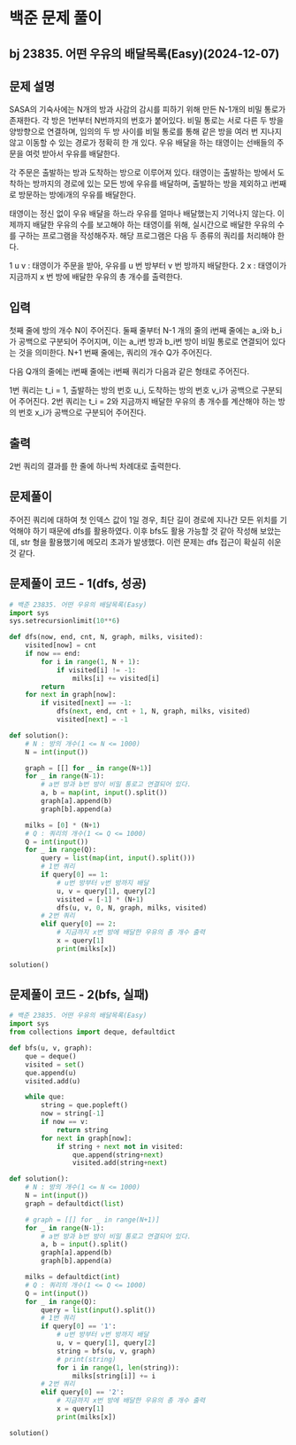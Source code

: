 # 백준 문제 풀이

## bj 23835. 어떤 우유의 배달목록(Easy)(2024-12-07)

## 문제 설명

SASA의 기숙사에는 N개의 방과 사감의 감시를 피하기 위해 만든 N-1개의 비밀 통로가 존재한다. 각 방은 1번부터 N번까지의 번호가 붙어있다. 비밀 통로는 서로 다른 두 방을 양방향으로 연결하며, 임의의 두 방 사이를 비밀 통로를 통해 같은 방을 여러 번 지나지 않고 이동할 수 있는 경로가 정확히 한 개 있다. 우유 배달을 하는 태영이는 선배들의 주문을 여럿 받아서 우유를 배달한다.

각 주문은 출발하는 방과 도착하는 방으로 이루어져 있다. 태영이는 출발하는 방에서 도착하는 방까지의 경로에 있는 모든 방에 우유를 배달하며, 출발하는 방을 제외하고 i번째로 방문하는 방에i개의 우유를 배달한다.

태영이는 정신 없이 우유 배달을 하느라 우유를 얼마나 배달했는지 기억나지 않는다. 이제까지 배달한 우유의 수를 보고해야 하는 태영이를 위해, 실시간으로 배달한 우유의 수를 구하는 프로그램을 작성해주자. 해당 프로그램은 다음 두 종류의 쿼리를 처리해야 한다.

1 u v : 태영이가 주문을 받아, 우유를 u 번 방부터 v 번 방까지 배달한다.
2 x : 태영이가 지금까지 x 번 방에 배달한 우유의 총 개수를 출력한다.

## 입력

첫째 줄에 방의 개수 N이 주어진다.
둘째 줄부터
N-1 개의 줄의 i번째 줄에는 a_i와 b_i가 공백으로 구분되어 주어지며, 이는 a_i번 방과 b_i번 방이 비밀 통로로 연결되어 있다는 것을 의미한다.
N+1 번째 줄에는, 쿼리의 개수 Q가 주어진다.

다음 Q개의 줄에는 i번째 줄에는 i번째 쿼리가 다음과 같은 형태로 주어진다.

1번 쿼리는 t_i = 1, 출발하는 방의 번호 u_i, 도착하는 방의 번호 v_i가 공백으로 구분되어 주어진다.
2번 쿼리는 t_i = 2와 지금까지 배달한 우유의 총 개수를 계산해야 하는 방의 번호 x_i가 공백으로 구분되어 주어진다.

## 출력

2번 쿼리의 결과를 한 줄에 하나씩 차례대로 출력한다.

## 문제풀이

주어진 쿼리에 대하여 첫 인덱스 값이 1일 경우, 최단 길이 경로에 지나간 모든 위치를 기억해야 하기 때문에 dfs를 활용하였다.
이후 bfs도 활용 가능할 것 같아 작성해 보았는데, str 형을 활용했기에 메모리 초과가 발생했다. 이런 문제는 dfs 접근이 확실히 쉬운 것 같다.

## 문제풀이 코드 - 1(dfs, 성공)

```python
# 백준 23835. 어떤 우유의 배달목록(Easy)
import sys
sys.setrecursionlimit(10**6)

def dfs(now, end, cnt, N, graph, milks, visited):
    visited[now] = cnt
    if now == end:
        for i in range(1, N + 1):
            if visited[i] != -1:
                milks[i] += visited[i]
        return
    for next in graph[now]:
        if visited[next] == -1:
            dfs(next, end, cnt + 1, N, graph, milks, visited)
            visited[next] = -1

def solution():
    # N : 방의 개수(1 <= N <= 1000)
    N = int(input())

    graph = [[] for _ in range(N+1)]
    for _ in range(N-1):
        # a번 방과 b번 방이 비밀 통로고 연결되어 있다.
        a, b = map(int, input().split())
        graph[a].append(b)
        graph[b].append(a)

    milks = [0] * (N+1)
    # Q : 쿼리의 개수(1 <= Q <= 1000)
    Q = int(input())
    for _ in range(Q):
        query = list(map(int, input().split()))
        # 1번 쿼리
        if query[0] == 1:
            # u번 방부터 v번 방까지 배달
            u, v = query[1], query[2]
            visited = [-1] * (N+1)
            dfs(u, v, 0, N, graph, milks, visited)
        # 2번 쿼리
        elif query[0] == 2:
            # 지금까지 x번 방에 배달한 우유의 총 개수 출력
            x = query[1]
            print(milks[x])

solution()
```

## 문제풀이 코드 - 2(bfs, 실패)

```python
# 백준 23835. 어떤 우유의 배달목록(Easy)
import sys
from collections import deque, defaultdict

def bfs(u, v, graph):
    que = deque()
    visited = set()
    que.append(u)
    visited.add(u)

    while que:
        string = que.popleft()
        now = string[-1]
        if now == v:
            return string
        for next in graph[now]:
            if string + next not in visited:
                que.append(string+next)
                visited.add(string+next)

def solution():
    # N : 방의 개수(1 <= N <= 1000)
    N = int(input())
    graph = defaultdict(list)

    # graph = [[] for _ in range(N+1)]
    for _ in range(N-1):
        # a번 방과 b번 방이 비밀 통로고 연결되어 있다.
        a, b = input().split()
        graph[a].append(b)
        graph[b].append(a)

    milks = defaultdict(int)
    # Q : 쿼리의 개수(1 <= Q <= 1000)
    Q = int(input())
    for _ in range(Q):
        query = list(input().split())
        # 1번 쿼리
        if query[0] == '1':
            # u번 방부터 v번 방까지 배달
            u, v = query[1], query[2]
            string = bfs(u, v, graph)
            # print(string)
            for i in range(1, len(string)):
                milks[string[i]] += i
        # 2번 쿼리
        elif query[0] == '2':
            # 지금까지 x번 방에 배달한 우유의 총 개수 출력
            x = query[1]
            print(milks[x])

solution()
```

